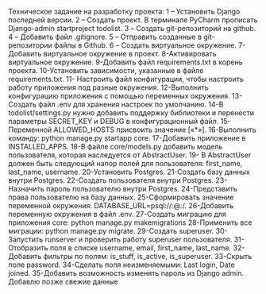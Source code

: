 Техническое задание на разработку проекта:
1 – Установить Django последней версии.
2 – Создать проект. В терминале  PyCharm прописать Django-admin startproject todolist.
3 – Создать git-репозиторий на github.
4 – Добавить файл .gitignore.
5 – Отправить созданные в git-репозитории файлы в Github.
6 – Создать виртуальное окружение.
7-Добавить виртуальное окружение в проект.
8-Активировать виртуальное окружение.
9-Добавить файл requirements.txt в корень проекта.
10-Установить зависимости, указанные в файле requirements.txt.
11- Настроить файл конфигурации, чтобы настроить работу приложения под разные окружения.
12-Выполнить конфигурацию приложения с помощью переменных окружения.
13-Создать файл .env для хранения настроек по умолчанию.
14-В todolist/settings.py нужно добавить поддержку библиотеки и перенести параметры SECRET_KEY и DEBUG в конфигурационный файл.
15-Переменной ALLOWED_HOSTS присвоить значение [«*»].
16-Выполнить команду: python manage.py startapp core.
17-Добавить приложение в INSTALLED_APPS.
18-В файле core/models.py добавить модель пользователя, которая наследуется от AbstractUser.
19- В AbstractUser должен быть следующий напор полей для пользователя: first_name, last_name, username.
20-Установить Postgres.
21-Создать базу данных внутри Postgres.
22-Создать пользователя внутри Postgres.
23-Назначить пароль пользователю внутри Postgres.
24-Представить права пользователю на базу данных.
25-Сформировать значение переменной окружения: DATABASE_URL=psql://:@:/.
26-Добавить переменную окружения в файл .env.
27-Создать миграцию для приложения core: python manage.py makemigrations
28-Применить все миграции: python manage.py migrate.
29-Создать superuser.
30-Запустить runserver и проверить работу superuser пользователя.
31-Отобразить поля в списке username, email, first_name, last_name.
32-Добавить фильтры по полям: is_stuff, is_active, is_superuser.
33-Скрыть поле password.
34-Сделать поля неизменяемыми: Last login, Date joined.
35-Добавить возможность изменять пароль из Django admin.
Добавлю позже свежие данные